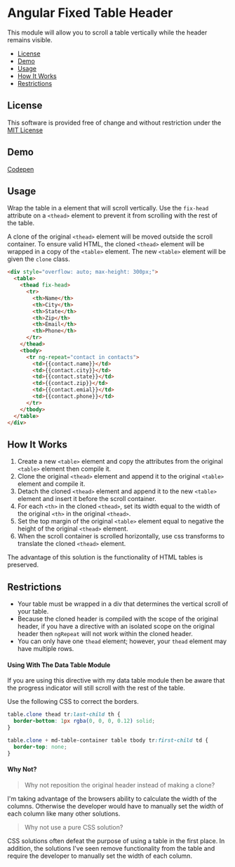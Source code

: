 # Angular Fixed Table Header

This module will allow you to scroll a table vertically while the header remains visible.

* [License](#license)
* [Demo](#demo)
* [Usage](#usage)
* [How It Works](#how-it-works)
* [Restrictions](#restrictions)

## License

This software is provided free of change and without restriction under the [MIT License](LICENSE.md)

## Demo

[Codepen](http://codepen.io/anon/pen/eJgWGa?editors=101)

<!--
## Installation

#### Using Bower

This package is installable through the Bower package manager.

```
bower install angular-material-data-table --save
```

In your `index.html` file, include the data table module and style sheet.

```html
<!-- style sheet -!->
<link href="bower_components/angular-material-data-table/dist/md-data-table.min.css" rel="stylesheet" type="text/css"/>
<!-- module -!->
<script type="text/javascript" src="bower_components/angular-material-data-table/dist/md-data-table.min.js"></script>
```

Include the `md.data.table` module as a dependency in your application.

```javascript
angular.module('myApp', ['ngMaterial', 'md.data.table']);
```

#### Using npm and Browserify (or JSPM)

In addition, this package may be installed using npm.

```
npm install angular-material-data-table --save
```

You may use Browserify to inject this module into your application.

```javascript
angular.module('myApp', [require('angular-material-data-table')]);
```
-->

## Usage

Wrap the table in a element that will scroll vertically. Use the `fix-head` attribute on a `<thead>` element to prevent it from scrolling with the rest of the table.

A clone of the original `<thead>` element will be moved outside the scroll container. To ensure valid HTML, the cloned `<thead>` element will be wrapped in a copy of the `<table>` element. The new `<table>` element will be given the `clone` class.

```html
<div style="overflow: auto; max-height: 300px;">
  <table>
    <thead fix-head>
      <tr>
        <th>Name</th>
        <th>City</th>
        <th>State</th>
        <th>Zip</th>
        <th>Email</th>
        <th>Phone</th>
      </tr>
    </thead>
    <tbody>
      <tr ng-repeat="contact in contacts">
        <td>{{contact.name}}</td>
        <td>{{contact.city}}</td>
        <td>{{contact.state}}</td>
        <td>{{contact.zip}}</td>
        <td>{{contact.emial}}</td>
        <td>{{contact.phone}}</td>
      </tr>
    </tbody>
  </table>
</div>
```

## How It Works

1. Create a new `<table>` element and copy the attributes from the original `<table>` element then compile it.
2. Clone the original `<thead>` element and append it to the original `<table>` element and compile it.
3. Detach the cloned `<thead>` element and append it to the new `<table>` element and insert it before the scroll container.
4. For each `<th>` in the cloned `<thead>`, set its width equal to the width of the original `<th>` in the original `<thead>`.
5. Set the top margin of the original `<table>` element equal to negative the height of the original `<thead>` element.
6. When the scroll container is scrolled horizontally, use css transforms to translate the cloned `<thead>` element.

The advantage of this solution is the functionality of HTML tables is preserved.

## Restrictions
 
* Your table must be wrapped in a div that determines the vertical scroll of your table.
* Because the cloned header is compiled with the scope of the original header, if you have a directive with an isolated scope on the original header then `ngRepeat` will not work within the cloned header.
* You can only have one `thead` element; however, your `thead` element may have multiple rows.

#### Using With The Data Table Module

If you are using this directive with my data table module then be aware that the progress indicator will still scroll with the rest of the table.

Use the following CSS to correct the borders.

```css
table.clone thead tr:last-child th {
  border-bottom: 1px rgba(0, 0, 0, 0.12) solid;
}

table.clone + md-table-container table tbody tr:first-child td {
  border-top: none;
}
```

#### Why Not?

> Why not reposition the original header instead of making a clone?

I'm taking advantage of the browsers ability to calculate the width of the columns. Otherwise the developer would have to manually set the width of each column like many other solutions.

> Why not use a pure CSS solution?

CSS solutions often defeat the purpose of using a table in the first place. In addition, the solutions I've seen remove functionality from the table and require the developer to manually set the width of each column.
